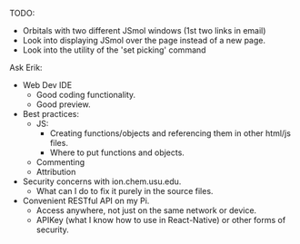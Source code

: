 TODO:
 <!-- - Create molecule pages for the different states of water (one page for all three). -->
 <!-- - Create molecule pages for the different carbon allotropes. -->
 <!-- - Create a page that takes the dropdown page idea for the VSEPR example but also displays the lobes. -->
 - Orbitals with two different JSmol windows (1st two links in email)
 - Look into displaying JSmol over the page instead of a new page.
 - Look into the utility of the 'set picking' command 

Ask Erik:
  - Web Dev IDE
    - Good coding functionality.
    - Good preview.
  - Best practices:
    - JS:
      - Creating functions/objects and referencing them in other html/js files.
      - Where to put functions and objects.
    - Commenting
    - Attribution
  - Security concerns with ion.chem.usu.edu.
    - What can I do to fix it purely in the source files.
  - Convenient RESTful API on my Pi.
    - Access anywhere, not just on the same network or device.
    - APIKey (what I know how to use in React-Native) or other forms of security.
